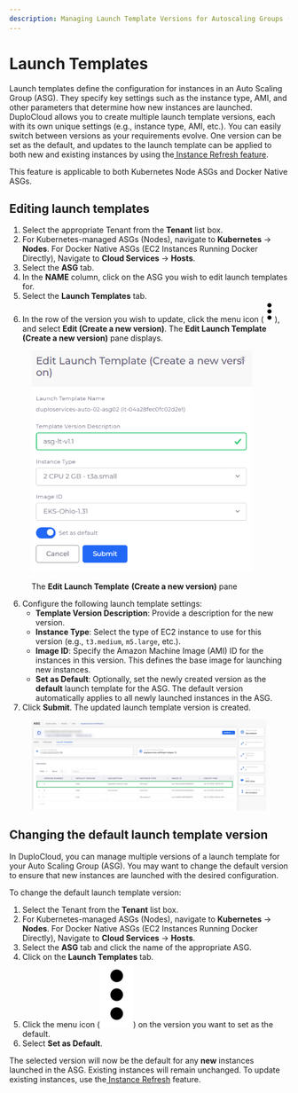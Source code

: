 ```yaml
---
description: Managing Launch Template Versions for Autoscaling Groups (ASG) in DuploCloud
---
```


# Launch Templates

Launch templates define the configuration for instances in an Auto Scaling Group (ASG). They specify key settings such as the instance type, AMI, and other parameters that determine how new instances are launched. DuploCloud allows you to create multiple launch template versions, each with its own unique settings (e.g., instance type, AMI, etc.). You can easily switch between versions as your requirements evolve. One version can be set as the default, and updates to the launch template can be applied to both new and existing instances by using the[ Instance Refresh feature](instance-refresh-for-asg.md).

This feature is applicable to both Kubernetes Node ASGs and Docker Native ASGs.&#x20;

## Editing launch templates

1. Select the appropriate Tenant from the **Tenant** list box.&#x20;
2. For Kubernetes-managed ASGs (Nodes), navigate to **Kubernetes** -> **Nodes**. For Docker Native ASGs (EC2 Instances Running Docker Directly), Navigate to **Cloud Services** -> **Hosts**.
3. Select the **ASG** tab.&#x20;
4. In the **NAME** column, click on the ASG you wish to edit launch templates for.
5. Select the **Launch Templates** tab.&#x20;
6. In the row of the version you wish to update, click the menu icon (<img src="../../../../../.gitbook/assets/image (459).png" alt="" data-size="line">), and select **Edit (Create a new version)**. The **Edit Launch Template** **(Create a new version)** pane displays.

<div align="left"><figure><img src="../../../../../.gitbook/assets/Screenshot (35).png" alt="" width="398"><figcaption><p>The <strong>Edit Launch Template</strong> <strong>(Create a new version)</strong> pane</p></figcaption></figure></div>

6. Configure the following launch template settings:
   * **Template Version Description**: Provide a description for the new version.
   * **Instance Type**: Select the type of EC2 instance to use for this version (e.g., `t3.medium`, `m5.large`, etc.).
   * **Image ID**: Specify the Amazon Machine Image (AMI) ID for the instances in this version. This defines the base image for launching new instances.
   * **Set as Default**: Optionally, set the newly created version as the **default** launch template for the ASG. The default version automatically applies to all newly launched instances in the ASG.
7. Click **Submit**. The updated launch template version is created.

<div align="left"><figure><img src="../../../../../.gitbook/assets/updated version success.png" alt=""><figcaption></figcaption></figure></div>

## **Changing the default launch template version**

In DuploCloud, you can manage multiple versions of a launch template for your Auto Scaling Group (ASG). You may want to change the default version to ensure that new instances are launched with the desired configuration.

To change the default launch template version:

1. Select the Tenant from the **Tenant** list box.
2. For Kubernetes-managed ASGs (Nodes), navigate to **Kubernetes** -> **Nodes**. For Docker Native ASGs (EC2 Instances Running Docker Directly), Navigate to **Cloud Services** -> **Hosts**.
3. Select the **ASG** tab and click the name of the appropriate ASG.
4. Click on the **Launch Templates** tab.
5. Click the menu icon (<img src="../../../../../.gitbook/assets/image (2) (5).png" alt="" data-size="line">) on the version you want to set as the default.
6. Select **Set as Default**.

The selected version will now be the default for any **new** instances launched in the ASG. Existing instances will remain unchanged. To update existing instances, use the[ Instance Refresh](instance-refresh-for-asg.md) feature.&#x20;
